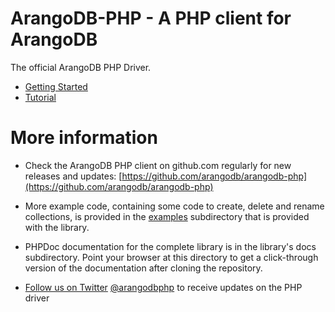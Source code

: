 <!-- don't edit here, its from https://@github.com/arangodb/arangodb-php.git / docs/Drivers/ -->
# ArangoDB-PHP - A PHP client for ArangoDB
The official ArangoDB PHP Driver.

- [Getting Started](GettingStarted/README.md)
- [Tutorial](Tutorial/README.md)

# More information

* Check the ArangoDB PHP client on github.com regularly for new releases and updates: [https://github.com/arangodb/arangodb-php](https://github.com/arangodb/arangodb-php)

* More example code, containing some code to create, delete and rename collections, is provided in the [examples](https://github.com/arangodb/arangodb-php/tree/devel/examples) subdirectory that is provided with the library.

* PHPDoc documentation for the complete library is in the library's docs subdirectory. Point your browser at this directory to get a click-through version of the documentation after cloning the repository.

* [Follow us on Twitter](https://twitter.com/arangodbphp) [@arangodbphp](https://twitter.com/arangodbphp) to receive updates on the PHP driver
